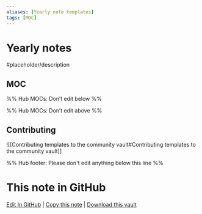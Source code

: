 ```yaml
---
aliases: [Yearly note templates]
tags: [MOC]
---
```


# Yearly notes

#placeholder/description

## MOC

%% Hub MOCs: Don’t edit below %%

%% Hub MOCs: Don’t edit above %%

## Contributing

![[Contributing templates to the community vault#Contributing templates to the community vault]]

%% Hub footer: Please don't edit anything below this line %%

# This note in GitHub

<span class="git-footer">[Edit In GitHub](https://github.dev/obsidian-community/obsidian-hub/blob/main/03%20-%20Showcases%20%26%20Templates/Templates/Yearly%20notes/%F0%9F%97%82%EF%B8%8F%20Yearly%20notes.md "git-hub-edit-note") | [Copy this note](https://raw.githubusercontent.com/obsidian-community/obsidian-hub/main/03%20-%20Showcases%20%26%20Templates/Templates/Yearly%20notes/%F0%9F%97%82%EF%B8%8F%20Yearly%20notes.md "git-hub-copy-note") | [Download this vault](https://github.com/obsidian-community/obsidian-hub/archive/refs/heads/main.zip "git-hub-download-vault") </span>
